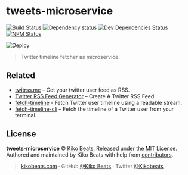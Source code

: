 # tweets-microservice

[![Build Status](https://img.shields.io/travis/Kikobeats/tweets-microservice/master.svg?style=flat-square)](https://travis-ci.org/Kikobeats/tweets-microservice)
[![Dependency status](https://img.shields.io/david/Kikobeats/tweets-microservice.svg?style=flat-square)](https://david-dm.org/Kikobeats/tweets-microservice)
[![Dev Dependencies Status](https://img.shields.io/david/dev/Kikobeats/tweets-microservice.svg?style=flat-square)](https://david-dm.org/Kikobeats/tweets-microservice#info=devDependencies)
[![NPM Status](https://img.shields.io/npm/dm/tweets-microservice.svg?style=flat-square)](https://www.npmjs.org/package/tweets-microservice)

[![Deploy](https://www.herokucdn.com/deploy/button.svg)](https://heroku.com/deploy)

> Twitter timeline fetcher as microservice.

## Related

- [twitrss.me](https://twitrss.me) – Get your twitter user feed as RSS.
- [Twitter RSS Feed Generator](https://publicate.it/twitter-rss-feed-generator/) – Create A Twitter RSS Feed.
- [fetch-timeline](https://github.com/Kikobeats/fetch-timeline) - Fetch Twitter user timeline using a readable stream.
- [fetch-timeline-cli](https://github.com/Kikobeats/fetch-timeline-cli) – Fetch the timeline of a Twitter user from your terminal.

## License

**tweets-microservice** © [Kiko Beats](https://kikobeats.com), Released under the [MIT](https://github.com/Kikobeats/tweets-microservice/blob/master/LICENSE.md) License.<br>
Authored and maintained by Kiko Beats with help from [contributors](https://github.com/Kikobeats/tweets-microservice/contributors).

> [kikobeats.com](https://kikobeats.com) · GitHub [@Kiko Beats](https://github.com/Kikobeats) · Twitter [@Kikobeats](https://twitter.com/Kikobeats)
